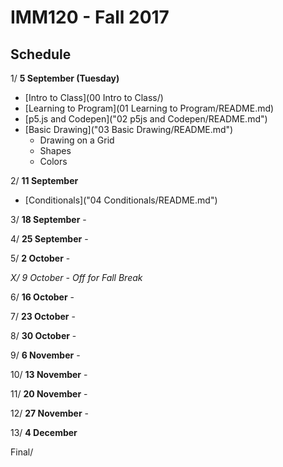 # IMM120 - Fall 2017

## Schedule

 1/ **5 September (Tuesday)**
 - [Intro to Class](00 Intro to Class/)
 - [Learning to Program](01 Learning to Program/README.md)
 - [p5.js and Codepen]("02 p5js and Codepen/README.md")
 - [Basic Drawing]("03 Basic Drawing/README.md")
   - Drawing on a Grid
   - Shapes
   - Colors

 2/ **11 September**
 - [Conditionals]("04 Conditionals/README.md")

 3/ **18 September** -

 4/ **25 September** -

 5/ **2 October** -

 *X/ 9 October - Off for Fall Break*

 6/ **16 October** -

 7/ **23 October** -

 8/ **30 October** -

 9/ **6 November** -

10/ **13 November** -

11/ **20 November** -

12/ **27 November** -

13/ **4 December**

Final/
